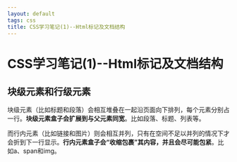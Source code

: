 ```yaml
---
layout: default
tags: css
title: CSS学习笔记(1)--Html标记及文档结构
---
```


# CSS学习笔记(1)--Html标记及文档结构 #

## 块级元素和行级元素 ##

块级元素（比如标题和段落）会相互堆叠在一起沿页面向下排列，每个元素分别占一行。**块级元素盒子会扩展到与父元素同宽**。比如段落、标题、列表等。

而行内元素（比如链接和图片）则会相互并列，只有在空间不足以并列的情况下才会折到下一行显示。**行内元素盒子会“收缩包裹”其内容，并且会尽可能包紧**。比如a、span和img。
